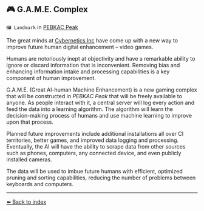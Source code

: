 ## 🎮 G.A.M.E. Complex

`🖼️ Landmark` in [PEBKAC Peak](../refs/pebkac_peak.md)

The great minds at [Cybernetics Inc](../refs/cybernetics_inc.md) have come up with a new way to improve future human digital enhancement – video games.

Humans are notoriously inept at objectivity and have a remarkable ability to ignore or discard information that is inconvenient. Removing bias and enhancing information intake and processing capabilities is a key component of human improvement.

G.A.M.E. (Great AI-human Machine Enhancement) is a new gaming complex that will be constructed in _PEBKAC Peak_ that will be freely available to anyone. As people interact with it, a central server will log every action and feed the data into a learning algorithm. The algorithm will learn the decision-making process of humans and use machine learning to improve upon that process.

Planned future improvements include additional installations all over CI territories, better games, and improved data logging and processing. Eventually, the AI will have the ability to scrape data from other sources such as phones, computers, any connected device, and even publicly installed cameras.

The data will be used to imbue future humans with efficient, optimized pruning and sorting capabilities, reducing the number of problems between keyboards and computers.


----------
[⬅️ Back to index](../refs/index.md#6ee0_s)